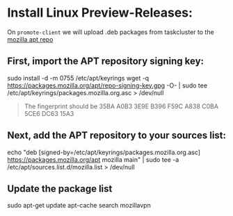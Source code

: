 

# Install Linux Preview-Releases: 

On `promote-client` we will upload .deb packages from taskcluster to the [mozilla apt repo](https://blog.nightly.mozilla.org/2023/10/30/introducing-mozillas-firefox-nightly-deb-packages-for-debian-based-linux-distributions/)

## First, import the APT repository signing key:
sudo install -d -m 0755 /etc/apt/keyrings
wget -q https://packages.mozilla.org/apt/repo-signing-key.gpg -O- | sudo tee /etc/apt/keyrings/packages.mozilla.org.asc > /dev/null
> The fingerprint should be 35BA A0B3 3E9E B396 F59C A838 C0BA 5CE6 DC63 15A3

## Next, add the APT repository to your sources list:
echo "deb [signed-by=/etc/apt/keyrings/packages.mozilla.org.asc] https://packages.mozilla.org/apt mozilla main" | sudo tee -a /etc/apt/sources.list.d/mozilla.list > /dev/null

## Update the package list
sudo apt-get update
apt-cache search mozillavpn
